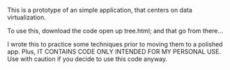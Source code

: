This is a prototype of an simple application, that centers on data 
virtualization. 

To use this, download the code open up tree.html; and that go from there...

I wrote this to practice some techniques prior to 
moving them to a polished app. Plus, IT CONTAINS CODE ONLY INTENDED FOR MY 
PERSONAL USE. Use with caution if you decide to use this code anyway. 
